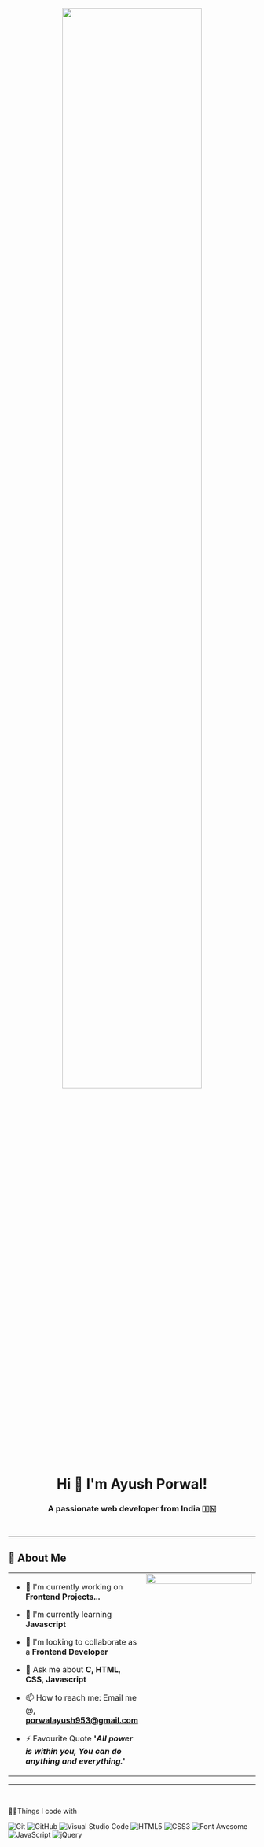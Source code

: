 <div align="center">
<img src="https://user-images.githubusercontent.com/74038190/225813708-98b745f2-7d22-48cf-9150-083f1b00d6c9.gif" align="center" style="width: 75%" />
</div>

<br>

<h1 align="center">Hi 👋 I'm Ayush Porwal!</h1>
<h3 align="center">A passionate web developer from India 🇮🇳</h3>

<br>


---

## 🚀 About Me
<table><tr><td valign="top" width="50%">

- 🔭 I'm currently working on **Frontend Projects...**

- 🌱 I'm currently learning **Javascript**

- 👯 I'm looking to collaborate as a **Frontend Developer**

- 💬 Ask me about **C, HTML, CSS, Javascript**

- 📫 How to reach me: Email me @, **porwalayush953@gmail.com**

- ⚡ Favourite Quote **'_All power is within you, You can do anything and everything._'**

</td><td valign="top" width="50%">

<div align="center">
<img src="https://media.giphy.com/media/qgQUggAC3Pfv687qPC/giphy.gif" align="center" style="width: 100%" />
</div></td></tr></table>

---

<br>

🧑‍💻Things I code with

![Git](https://img.shields.io/badge/-Git-000000?style=flat&logo=git&logoColor=F05032&labelColor=ffffff)
![GitHub](https://img.shields.io/badge/-GitHub-000000?style=flat&logo=github&logoColor=000000&labelColor=ffffff)
![Visual Studio Code](https://img.shields.io/badge/-VSCode-000000?style=flat&logo=visual-studio-code&labelColor=007ACC)
![HTML5](https://img.shields.io/badge/-HTML5-000000?style=flat&logo=html5&logoColor=ffffff&labelColor=E34F26)
![CSS3](https://img.shields.io/badge/-CSS3-000000?style=flat&logo=css3&logoColor=ffffff&labelColor=1572B6) 
![Font Awesome](https://img.shields.io/badge/-font%20awesome-000000?style=flat&logo=font-awesome&logoColor=339AF0&labelColor=ffffff)
![JavaScript](https://img.shields.io/badge/-JavaScript-000000?style=flat&logo=javascript)
![jQuery](https://img.shields.io/badge/-jQuery-000000?style=flat&logo=jQuery&logoColor=0769AD&labelColor=ffffff)
<!-- !
![Windows](https://img.shields.io/badge/-Windows-000000?style=flat&logo=windows&logoColor=ffffff&labelColor=0078D6)

<br>


## Connect with me

<div align="center" style="display: flex; flex-wrap: wrap; justify-content: center;">
<a href="https://github.com/ayushporwal360" target="_blank">
<img src=https://img.shields.io/badge/github-%2324292e.svg?&style=for-the-badge&logo=github&logoColor=white alt=github style="margin-bottom: 5px;" />
</a>
<a href="https://x.com/ayushporwal360?s=09" target="_blank">
<img src=https://img.shields.io/badge/twitter-%2300acee.svg?&style=for-the-badge&logo=twitter&logoColor=white alt=twitter style="margin-bottom: 5px;" />
</a>
<a href="https://www.linkedin.com/in/ayushporwal360/" target="_blank">
<img src=https://img.shields.io/badge/linkedin-%231E77B5.svg?&style=for-the-badge&logo=linkedin&logoColor=white alt=linkedin style="margin-bottom: 5px;" />
</a>
<a href="https://www.instagram.com/porwalayushofficial?igsh=MW10dGFjcG9qaGlycg==" target="_blank">
<img src=https://img.shields.io/badge/instagram-%23000000.svg?&style=for-the-badge&logo=instagram&logoColor=white alt=instagram style="margin-bottom: 5px;" />
</a>  
</div>

---
      

      



